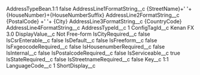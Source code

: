 <?xml version="1.0" encoding="UTF-8"?>
<CustomMetadata xmlns="http://soap.sforce.com/2006/04/metadata" xmlns:xsi="http://www.w3.org/2001/XMLSchema-instance" xmlns:xsd="http://www.w3.org/2001/XMLSchema">
    <label>AddressTypeBean.1:1</label>
    <protected>false</protected>
    <values>
        <field>AddressLine1FormatString__c</field>
        <value xsi:type="xsd:string">{StreetName}+&apos; &apos;+{HouseNumber}+{HouseNumberSuffix}</value>
    </values>
    <values>
        <field>AddressLine2FormatString__c</field>
        <value xsi:type="xsd:string">{PostalCode} +&apos; &apos;+ {City}</value>
    </values>
    <values>
        <field>AddressLine3FormatString__c</field>
        <value xsi:type="xsd:string">{CountryCode}</value>
    </values>
    <values>
        <field>AddressLine4FormatString__c</field>
        <value xsi:nil="true"/>
    </values>
    <values>
        <field>AddressTypeId__c</field>
        <value xsi:type="xsd:string">1</value>
    </values>
    <values>
        <field>ConfigTagId__c</field>
        <value xsi:type="xsd:string">Kenan FX 3.0</value>
    </values>
    <values>
        <field>DisplayValue__c</field>
        <value xsi:type="xsd:string">Not Free-form</value>
    </values>
    <values>
        <field>IsCityRequired__c</field>
        <value xsi:type="xsd:string">false</value>
    </values>
    <values>
        <field>IsCsrEnterable__c</field>
        <value xsi:type="xsd:string">false</value>
    </values>
    <values>
        <field>IsDefault__c</field>
        <value xsi:type="xsd:string">false</value>
    </values>
    <values>
        <field>IsFreeform__c</field>
        <value xsi:type="xsd:string">false</value>
    </values>
    <values>
        <field>IsFxgeocodeRequired__c</field>
        <value xsi:type="xsd:string">false</value>
    </values>
    <values>
        <field>IsHousenumberRequired__c</field>
        <value xsi:type="xsd:string">false</value>
    </values>
    <values>
        <field>IsInternal__c</field>
        <value xsi:type="xsd:string">false</value>
    </values>
    <values>
        <field>IsPostalcodeRequired__c</field>
        <value xsi:type="xsd:string">false</value>
    </values>
    <values>
        <field>IsServiceable__c</field>
        <value xsi:type="xsd:string">true</value>
    </values>
    <values>
        <field>IsStateRequired__c</field>
        <value xsi:type="xsd:string">false</value>
    </values>
    <values>
        <field>IsStreetnameRequired__c</field>
        <value xsi:type="xsd:string">false</value>
    </values>
    <values>
        <field>Key__c</field>
        <value xsi:type="xsd:string">1:1</value>
    </values>
    <values>
        <field>LanguageCode__c</field>
        <value xsi:type="xsd:string">1</value>
    </values>
    <values>
        <field>ShortDisplay__c</field>
        <value xsi:nil="true"/>
    </values>
</CustomMetadata>
